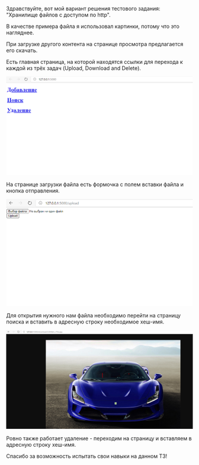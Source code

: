 Здравствуйте, вот мой вариант решения тестового задания: "Хранилище файлов с доступом по http".

В качестве примера файла я использовал картинки, потому что это нагляднее.

При загрузке другого контента на странице просмотра предлагается его скачать.

Есть главная страница, на которой находятся ссылки для перехода к каждой из трёх задач (Upload, Download and Delete).

![Image alt](https://github.com/L4m4w/workin_stuff/raw/master/1-07-09.png)

На странице загрузки файла есть формочка с полем вставки файла и кнопка отправления.

![Image alt](https://github.com/L4m4w/workin_stuff/raw/master/2-07-09.png)

Для открытия нужного нам файла необходимо перейти на страницу поиска и вставить в адресную строку необходимое хеш-имя.

![Image alt](https://github.com/L4m4w/workin_stuff/raw/master/3-07-09.png)

Ровно также работает удаление - переходим на страницу и вставляем в адресную строку хеш-имя.

Спасибо за возможность испытать свои навыки на данном ТЗ!
